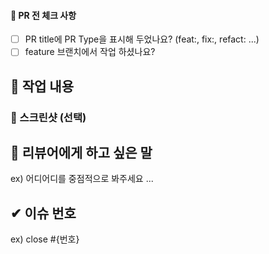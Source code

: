 #### 📌 PR 전 체크 사항

- [ ] PR title에 PR Type을 표시해 두었나요? (feat:, fix:, refact: ...)
- [ ] feature 브랜치에서 작업 하셨나요?

## 📒 작업 내용

### 📸 스크린샷 (선택)

## 📢 리뷰어에게 하고 싶은 말

ex) 어디어디를 중점적으로 봐주세요 ...

## ✔ 이슈 번호

ex) close #{번호}